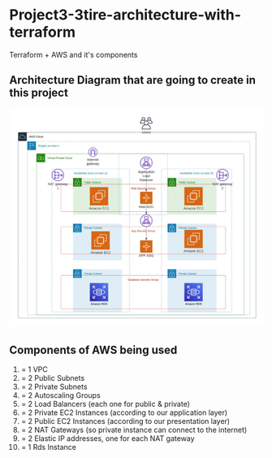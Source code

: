 # Project3-3tire-architecture-with-terraform
Terraform + AWS and it's components

## Architecture Diagram that are going to create in this project
![architecture](./1_TCwcsibobVZsXEZEH6C-6w.webp)

## Components of AWS being used
1.  =  1 VPC
2.  =   2 Public Subnets
3.  =   2 Private Subnets
4.  =   2 Autoscaling Groups
5.  =   2 Load Balancers (each one for public & private)
6.  =   2 Private EC2 Instances (according to our application layer)
7.  =   2 Public EC2 Instances (according to our presentation layer)
8.  =   2 NAT Gateways (so private instance can connect to the internet)
9.  =   2 Elastic IP addresses, one for each NAT gateway
10. =   1 Rds Instance